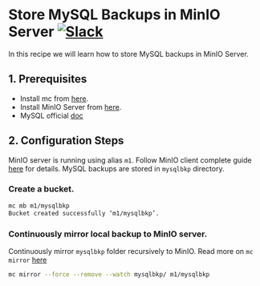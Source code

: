 # Store MySQL Backups in MinIO Server [![Slack](https://slack.min.io/slack?type=svg)](https://slack.min.io)

In this recipe we will learn how to store MySQL backups in MinIO Server.

 
## 1. Prerequisites

* Install mc from [here](https://docs.min.io/docs/minio-client-quickstart-guide).
* Install MinIO Server from [here](https://docs.min.io/docs/minio-quickstart-guide).
* MySQL official [doc](https://dev.mysql.com/doc/)

## 2. Configuration Steps

MinIO server is running using alias ``m1``. Follow MinIO client complete guide [here](https://docs.min.io/docs/minio-client-complete-guide) for details. MySQL  backups are stored in ``mysqlbkp`` directory.


### Create a bucket.

```sh
mc mb m1/mysqlbkp
Bucket created successfully ‘m1/mysqlbkp’.
```

### Continuously mirror local backup to MinIO server.

Continuously mirror ``mysqlbkp`` folder recursively to MinIO. Read more on ``mc mirror`` [here](https://docs.min.io/docs/minio-client-complete-guide#mirror) 

```sh
mc mirror --force --remove --watch mysqlbkp/ m1/mysqlbkp
```

